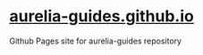 # [aurelia-guides.github.io](https://aurelia-guides.github.io)
Github Pages site for aurelia-guides repository
